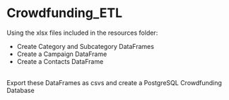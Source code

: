 # Crowdfunding_ETL

Using the xlsx files included in the resources folder:
* Create Category and Subcategory DataFrames
* Create a Campaign DataFrame
* Create a Contacts DataFrame
<br>
Export these DataFrames as csvs and create a PostgreSQL Crowdfunding Database
